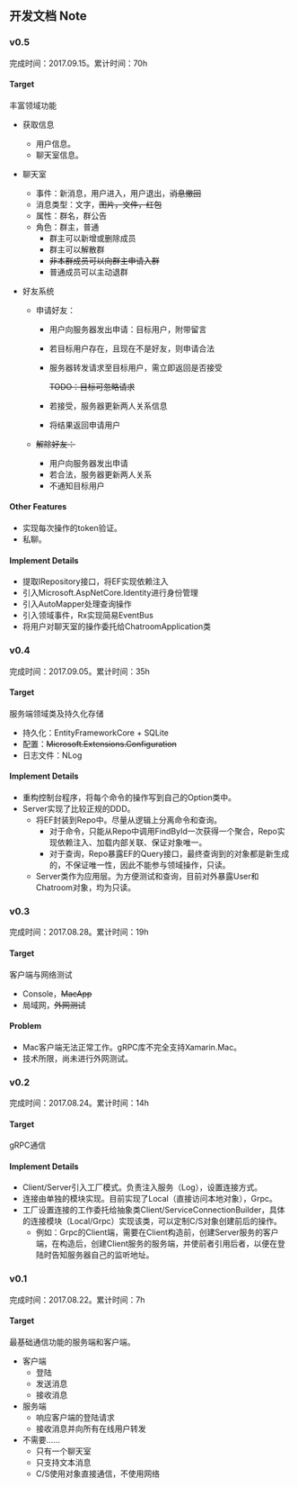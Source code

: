 ## 开发文档 Note

### v0.5

完成时间：2017.09.15。累计时间：70h

#### Target

丰富领域功能

* 获取信息

  * 用户信息。
  * 聊天室信息。

* 聊天室

  * 事件：新消息，用户进入，用户退出，~~消息撤回~~
  * 消息类型：文字，~~图片，文件，红包~~
  * 属性：群名，群公告
  * 角色：群主，普通
    * 群主可以新增或删除成员
    * 群主可以解散群
    * ~~非本群成员可以向群主申请入群~~
    * 普通成员可以主动退群

* 好友系统

  * 申请好友：

    * 用户向服务器发出申请：目标用户，附带留言

    * 若目标用户存在，且现在不是好友，则申请合法

    * 服务器转发请求至目标用户，需立即返回是否接受

      ~~TODO：目标可忽略请求~~

    * 若接受，服务器更新两人关系信息

    * 将结果返回申请用户

  * ~~解除好友：~~

    * 用户向服务器发出申请
    * 若合法，服务器更新两人关系
    * 不通知目标用户

#### Other Features

* 实现每次操作的token验证。
* 私聊。

#### Implement Details

* 提取IRepository接口，将EF实现依赖注入
* 引入Microsoft.AspNetCore.Identity进行身份管理
* 引入AutoMapper处理查询操作
* 引入领域事件，Rx实现简易EventBus
* 将用户对聊天室的操作委托给ChatroomApplication类

### v0.4

完成时间：2017.09.05。累计时间：35h

#### Target

服务端领域类及持久化存储

* 持久化：EntityFrameworkCore + SQLite
* 配置：~~Microsoft.Extensions.Configuration~~
* 日志文件：NLog

#### Implement Details

* 重构控制台程序，将每个命令的操作写到自己的Option类中。
* Server实现了比较正规的DDD。
  * 将EF封装到Repo中。尽量从逻辑上分离命令和查询。
    * 对于命令，只能从Repo中调用FindById一次获得一个聚合，Repo实现依赖注入、加载内部关联、保证对象唯一。
    * 对于查询，Repo暴露EF的Query接口，最终查询到的对象都是新生成的，不保证唯一性，因此不能参与领域操作，只读。
  * Server类作为应用层。为方便测试和查询，目前对外暴露User和Chatroom对象，均为只读。

### v0.3

完成时间：2017.08.28。累计时间：19h

#### Target

客户端与网络测试

* Console，~~MacApp~~
* 局域网，~~外网测试~~

#### Problem

* Mac客户端无法正常工作。gRPC库不完全支持Xamarin.Mac。
* 技术所限，尚未进行外网测试。

### v0.2

完成时间：2017.08.24。累计时间：14h

#### Target

gRPC通信

#### Implement Details

* Client/Server引入工厂模式。负责注入服务（Log），设置连接方式。
* 连接由单独的模块实现。目前实现了Local（直接访问本地对象），Grpc。
* 工厂设置连接的工作委托给抽象类Client/ServiceConnectionBuilder，具体的连接模块（Local/Grpc）实现该类，可以定制C/S对象创建前后的操作。
  * 例如：Grpc的Client端，需要在Client构造前，创建Server服务的客户端，在构造后，创建Client服务的服务端，并使前者引用后者，以便在登陆时告知服务器自己的监听地址。

### v0.1

完成时间：2017.08.22。累计时间：7h

#### Target

最基础通信功能的服务端和客户端。

- 客户端
  - 登陆
  - 发送消息
  - 接收消息
- 服务端
  - 响应客户端的登陆请求
  - 接收消息并向所有在线用户转发
- 不需要……
  - 只有一个聊天室
  - 只支持文本消息
  - C/S使用对象直接通信，不使用网络